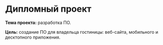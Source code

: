 # Дипломный проект

**Тема проекта:** разработка ПО.

**Цель:** создание ПО для владельца гостиницы: веб-сайта, мобильного и десктопного приложения.